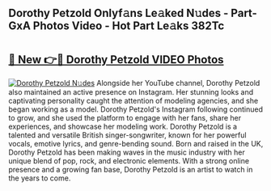 ## Dorothy Petzold Onlyf𝚊ns Le𝚊ked N𝚞des - Part-GxA Photos Video - Hot Part Le𝚊ks 382Tc

# <h2><a href="http://ac33024.deff.icu/?id=Dorothy+Petzold">🔗 New 👉🔴 Dorothy Petzold VIDEO Photos</a></h2>

[![Dorothy Petzold N𝚞des](https://i.imgur.com/rIISA9y.gif)](http://ac33024.deff.icu/?id=Dorothy+Petzold)
Alongside her YouTube channel, Dorothy Petzold also maintained an active presence on Instagram. Her stunning looks and captivating personality caught the attention of modeling agencies, and she began working as a model. Dorothy Petzold's Instagram following continued to grow, and she used the platform to engage with her fans, share her experiences, and showcase her modeling work. Dorothy Petzold is a talented and versatile British singer-songwriter, known for her powerful vocals, emotive lyrics, and genre-bending sound. Born and raised in the UK, Dorothy Petzold has been making waves in the music industry with her unique blend of pop, rock, and electronic elements. With a strong online presence and a growing fan base, Dorothy Petzold is an artist to watch in the years to come.
